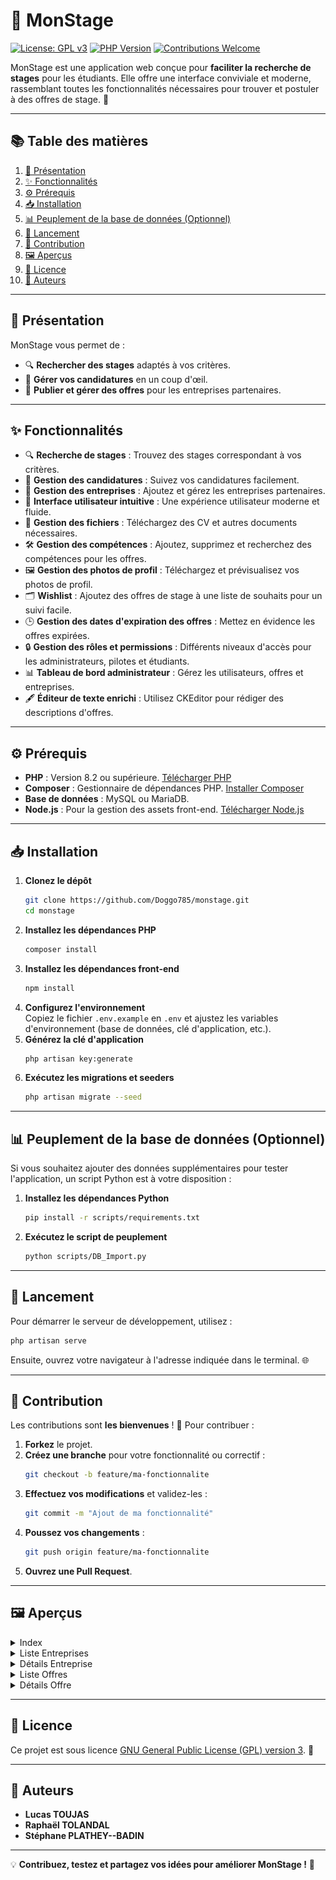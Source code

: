 # 🌟 MonStage

[![License: GPL v3](https://img.shields.io/badge/License-GPLv3-blue.svg)](LICENSE)
[![PHP Version](https://img.shields.io/badge/PHP-8.2%2B-blue)](https://www.php.net/)
[![Contributions Welcome](https://img.shields.io/badge/Contributions-Welcome-brightgreen.svg)](#contribution)

MonStage est une application web conçue pour **faciliter la recherche de stages** pour les étudiants. Elle offre une interface conviviale et moderne, rassemblant toutes les fonctionnalités nécessaires pour trouver et postuler à des offres de stage. 🚀

---

## 📚 Table des matières
1. [📖 Présentation](#présentation)  
2. [✨ Fonctionnalités](#fonctionnalités)  
3. [⚙️ Prérequis](#prérequis)  
4. [📥 Installation](#installation)  
5. [📊 Peuplement de la base de données (Optionnel)](#peuplement-de-la-base-de-données-optionnel)  
6. [🚀 Lancement](#lancement)  
7. [🤝 Contribution](#contribution)  
8. [🖼️ Aperçus](#aperçus)  
9. [📜 Licence](#licence)  
10. [👥 Auteurs](#auteurs)

---

## 📖 Présentation
MonStage vous permet de :  
- 🔍 **Rechercher des stages** adaptés à vos critères.  
- 📄 **Gérer vos candidatures** en un coup d'œil.  
- 🏢 **Publier et gérer des offres** pour les entreprises partenaires.

---

## ✨ Fonctionnalités
- 🔍 **Recherche de stages** : Trouvez des stages correspondant à vos critères.  
- 📄 **Gestion des candidatures** : Suivez vos candidatures facilement.  
- 🏢 **Gestion des entreprises** : Ajoutez et gérez les entreprises partenaires.  
- 🎨 **Interface utilisateur intuitive** : Une expérience utilisateur moderne et fluide.  
- 📂 **Gestion des fichiers** : Téléchargez des CV et autres documents nécessaires.  
- 🛠️ **Gestion des compétences** : Ajoutez, supprimez et recherchez des compétences pour les offres.  
- 🖼️ **Gestion des photos de profil** : Téléchargez et prévisualisez vos photos de profil.  
- 🗂️ **Wishlist** : Ajoutez des offres de stage à une liste de souhaits pour un suivi facile.  
- 🕒 **Gestion des dates d'expiration des offres** : Mettez en évidence les offres expirées.  
- 🔒 **Gestion des rôles et permissions** : Différents niveaux d'accès pour les administrateurs, pilotes et étudiants.  
- 📊 **Tableau de bord administrateur** : Gérez les utilisateurs, offres et entreprises.  
- 🖋️ **Éditeur de texte enrichi** : Utilisez CKEditor pour rédiger des descriptions d'offres.

---

## ⚙️ Prérequis
- **PHP** : Version 8.2 ou supérieure. [Télécharger PHP](https://www.php.net/)  
- **Composer** : Gestionnaire de dépendances PHP. [Installer Composer](https://getcomposer.org/)  
- **Base de données** : MySQL ou MariaDB.  
- **Node.js** : Pour la gestion des assets front-end. [Télécharger Node.js](https://nodejs.org/)

---

## 📥 Installation
1. **Clonez le dépôt**  
   ```bash
   git clone https://github.com/Doggo785/monstage.git
   cd monstage
   ```
2. **Installez les dépendances PHP**  
   ```bash
   composer install
   ```
3. **Installez les dépendances front-end**  
   ```bash
   npm install
   ```
4. **Configurez l'environnement**  
   Copiez le fichier `.env.example` en `.env` et ajustez les variables d'environnement (base de données, clé d'application, etc.).  
5. **Générez la clé d'application**  
   ```bash
   php artisan key:generate
   ```
6. **Exécutez les migrations et seeders**  
   ```bash
   php artisan migrate --seed
   ```

---

## 📊 Peuplement de la base de données (Optionnel)
Si vous souhaitez ajouter des données supplémentaires pour tester l'application, un script Python est à votre disposition :

1. **Installez les dépendances Python**  
   ```bash
   pip install -r scripts/requirements.txt
   ```
2. **Exécutez le script de peuplement**  
   ```bash
   python scripts/DB_Import.py
   ```

---

## 🚀 Lancement
Pour démarrer le serveur de développement, utilisez :  
```bash
php artisan serve
```
Ensuite, ouvrez votre navigateur à l'adresse indiquée dans le terminal. 🌐

---

## 🤝 Contribution
Les contributions sont **les bienvenues** ! 🎉 Pour contribuer :  
1. **Forkez** le projet.  
2. **Créez une branche** pour votre fonctionnalité ou correctif :  
   ```bash
   git checkout -b feature/ma-fonctionnalite
   ```
3. **Effectuez vos modifications** et validez-les :  
   ```bash
   git commit -m "Ajout de ma fonctionnalité"
   ```
4. **Poussez vos changements** :  
   ```bash
   git push origin feature/ma-fonctionnalite
   ```
5. **Ouvrez une Pull Request**.

---

## 🖼️ Aperçus

<details>
<summary>Index</summary>

![Index](Preview/index.png)

</details>

<details>
<summary>Liste Entreprises</summary>

![Liste Entreprises](Preview/entreprise.png)

</details>

<details>
<summary>Détails Entreprise</summary>

![Détails Entreprise](Preview/entreprise_show.png)

</details>

<details>
<summary>Liste Offres</summary>

![Liste Offres](Preview/offre.png)

</details>

<details>
<summary>Détails Offre</summary>

![Détails Offre](Preview/offre_show.png)

</details>

---

## 📜 Licence
Ce projet est sous licence [GNU General Public License (GPL) version 3](LICENSE). 📝

---

## 👥 Auteurs
- **Lucas TOUJAS**  
- **Raphaël TOLANDAL**  
- **Stéphane PLATHEY--BADIN**

---

💡 **Contribuez, testez et partagez vos idées pour améliorer MonStage !** 🚀